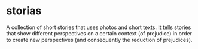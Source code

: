 # storias

A collection of short stories that uses photos and short texts. It tells stories that show different perspectives on a certain context (of prejudice) in order to create new perspectives (and consequently the reduction of prejudices). 

